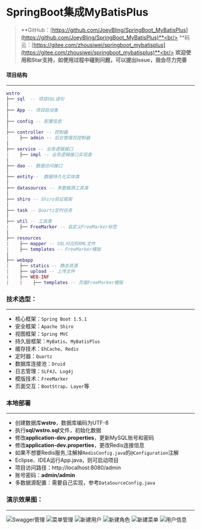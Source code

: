 # SpringBoot集成MyBatisPlus


> **GitHub：[https://github.com/JoeyBling/SpringBoot_MyBatisPlus](https://github.com/JoeyBling/SpringBoot_MyBatisPlus)**<br/>
> **码云：[https://gitee.com/zhousiwei/springboot_mybatisplus](https://gitee.com/zhousiwei/springboot_mybatisplus)**<br/>
> **欢迎使用和Star支持，如使用过程中碰到问题，可以提出Issue，我会尽力完善**

#### 项目结构
--------------------------------------------
```lua
wstro
├── sql  -- 项目SQL语句
│
├── App -- 项目启动类
│
├── config -- 配置信息
│
├── controller -- 控制器
|    ├── admin -- 后台管理员控制器
│
├── service -- 业务逻辑接口
|    ├── impl -- 业务逻辑接口实现类
│
├── dao -- 数据访问接口
│
├── entity--  数据持久化实体类
│
├── datasources -- 多数据源工具类
│
├── shiro -- Shiro验证框架
│
├── task -- Quartz定时任务
│
├── util -- 工具类
|    ├── FreeMarker -- 自定义FreeMarker标签
│
├── resources
|    ├── mapper -- SQL对应的XML文件
|    ├── templates -- FreeMarker模版
│
├── webapp
|    ├── statics -- 静态资源
|    ├── upload -- 上传文件
|    ├── WEB-INF
|    |    ├── templates -- 页面FreeMarker模版
```

### 技术选型：
--------------------------------------------
- 核心框架：`Spring Boot 1.5.1`
- 安全框架：`Apache Shiro`
- 视图框架：`Spring MVC`
- 持久层框架：`MyBatis`、`MyBatisPlus`
- 缓存技术：`EhCache`、`Redis`
- 定时器：`Quartz`
- 数据库连接池：`Druid`
- 日志管理：`SLF4J`、`Log4j`
- 模版技术：`FreeMarker`
- 页面交互：`BootStrap`、`Layer`等

### 本地部署
--------------------------------------------
- 创建数据库**wstro**，数据库编码为UTF-8
- 执行**sql/wstro.sql**文件，初始化数据
- 修改**application-dev.properties**，更新MySQL账号和密码
- 修改**application-dev.properties**，更改Redis连接信息
- 如果不想要Redis服务,注解掉`RedisConfig.java`的`@Configuration`注解
- Eclipse、IDEA运行App.java，则可启动项目
- 项目访问路径：http://localhost:8080/admin
- 账号密码：**admin/admin**
- 多数据源配置：需要自己实现，参考`DataSourceConfig.java`

### 演示效果图：
--------------------------------------------
![](https://images.gitee.com/uploads/images/2019/0308/142257_190114f4_1251167.png "Swagger管理")
![](https://images.gitee.com/uploads/images/2019/0308/142257_ca1ca7bb_1251167.png "菜单管理")
![](https://images.gitee.com/uploads/images/2019/0308/142256_080fd2e4_1251167.png "新建用户")
![](https://images.gitee.com/uploads/images/2019/0308/142257_4e58e80c_1251167.png "新建角色")
![](https://images.gitee.com/uploads/images/2019/0308/142257_b87a3779_1251167.png "新建菜单")
![](https://images.gitee.com/uploads/images/2019/0308/142257_3b6c2e24_1251167.png "用户信息")
